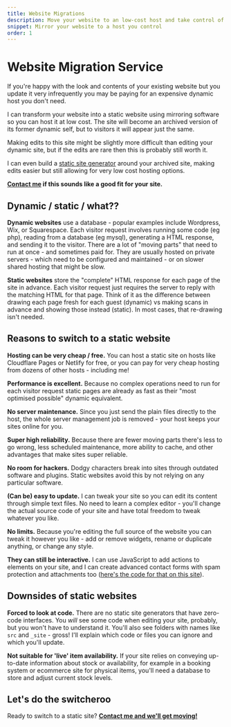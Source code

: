 ```yaml
---
title: Website Migrations
description: Move your website to an low-cost host and take control of its source code
snippet: Mirror your website to a host you control
order: 1
---
```


# Website Migration Service

If you're happy with the look and contents of your existing website but you update it very infrequently you may be paying for an expensive dynamic host you don't need.

I can transform your website into a static website using mirroring software so you can host it at low cost. The site will become an archived version of its former dynamic self, but to visitors it will appear just the same.

Making edits to this site might be slightly more difficult than editing your dynamic site, but if the edits are rare then this is probably still worth it.

I can even build a [static site generator](/services/static-websites/) around your archived site, making edits easier but still allowing for very low cost hosting options.

**[Contact me](/contact/) if this sounds like a good fit for your site.**

## Dynamic / static / what??

**Dynamic websites** use a database - popular examples include Wordpress, Wix, or Squarespace. Each visitor request involves running some code (eg php), reading from a database (eg mysql), generating a HTML response, and sending it to the visitor. There are a lot of "moving parts" that need to run at once - and sometimes paid for. They are usually hosted on private servers - which need to be configured and maintained - or on slower shared hosting that might be slow.

**Static websites** store the "complete" HTML response for each page of the site in advance. Each visitor request just requires the server to reply with the matching HTML for that page. Think of it as the difference between drawing each page fresh for each guest (dynamic) vs making scans in advance and showing those instead (static). In most cases, that re-drawing isn't needed.

## Reasons to switch to a static website

**Hosting can be very cheap / free.** You can host a static site on hosts like Cloudflare Pages or Netlify for free, or you can pay for very cheap hosting from dozens of other hosts - including me!

**Performance is excellent.** Because no complex operations need to run for each visitor request static pages are already as fast as their "most optimised possible" dynamic equivalent.

**No server maintenance.** Since you just send the plain files directly to the host, the whole server management job is removed - your host keeps your sites online for you.

**Super high reliability.** Because there are fewer moving parts there's less to go wrong, less scheduled maintenance, more ability to cache, and other advantages that make sites super reliable.

**No room for hackers.** Dodgy characters break into sites through outdated software and plugins. Static websites avoid this by not relying on any particular software.

**(Can be) easy to update.** I can tweak your site so you can edit its content through simple text files. No need to learn a complex editor - you'll change the actual source code of your site and have total freedom to tweak whatever you like.

**No limits.** Because you're editing the full source of the website you can tweak it however you like - add or remove widgets, rename or duplicate anything, or change any style.

**They can still be interactive.** I can use JavaScript to add actions to elements on your site, and I can create advanced contact forms with spam protection and attachments too ([here's the code for that on this site](https://git.chobble.com/chobble/chobble-site/src/branch/main/src/_includes/contact-form.html)).

## Downsides of static websites

**Forced to look at code.** There are no static site generators that have zero-code interfaces. You _will_ see some code when editing your site, probably, but you won't have to understand it. You'll also see folders with names like `src` and `_site` - gross! I'll explain which code or files you can ignore and which you'll update.

**Not suitable for 'live' item availability.** If your site relies on conveying up-to-date information about stock or availability, for example in a booking system or ecommerce site for physical items, you'll need a database to store and adjust current stock levels.

## Let's do the switcheroo

Ready to switch to a static site? **[Contact me and we'll get moving!](/contact/)**
